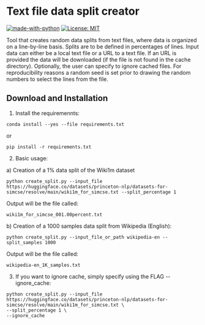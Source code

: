 # Text file data split creator
[![made-with-python](https://img.shields.io/badge/Made%20with-Python-red.svg)](#python)
[![License: MIT](https://img.shields.io/badge/License-MIT-yellow.svg)](https://opensource.org/licenses/MIT)

Tool that creates random data splits from text files, where data is organized on a line-by-line basis. Splits are to be defined in percentages of lines. Input data can either be a local text file or a URL to a text file. If an URL is provided the data will be downloaded (if the file is not found in the cache directory). Optionally, the user can specify to ignore cached files. For reproducibility reasons a random seed is set prior to drawing the random numbers to select the lines from the file.



## Download and Installation

1. Install the requiremennts:

```
conda install --yes --file requirements.txt
```

or

```
pip install -r requirements.txt
```

2. Basic usage:

a) Creation of a 1% data split of the Wiki1m dataset
```
python create_split.py --input_file https://huggingface.co/datasets/princeton-nlp/datasets-for-simcse/resolve/main/wiki1m_for_simcse.txt --split_percentage 1
```

Output will be the file called: 

```
wiki1m_for_simcse_001.00percent.txt
```

b) Creation of a 1000 samples data split from Wikipedia (English):

```
python create_split.py --input_file_or_path wikipedia-en --split_samples 1000
```

Output will be the file called: 

```
wikipedia-en_1K_samples.txt
```

3. If you want to ignore cache, simply specify using the FLAG --ignore_cache:

```
python create_split.py --input_file https://huggingface.co/datasets/princeton-nlp/datasets-for-simcse/resolve/main/wiki1m_for_simcse.txt \ 
--split_percentage 1 \
--ignore_cache
```
